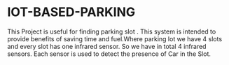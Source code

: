 # IOT-BASED-PARKING
This Project is useful for  finding parking slot . This system is intended to provide benefits of saving time and fuel.Where parking lot we have 4 slots and every slot has one infrared sensor. So we have  in total 4 infrared sensors. Each sensor is used to detect the presence of Car in the Slot.  

